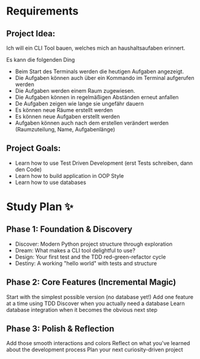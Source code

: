 # Requirements

## Project Idea:
Ich will ein CLI Tool bauen, welches mich an haushaltsaufaben erinnert.

Es kann die folgenden Ding
- Beim Start des Terminals werden die heutigen Aufgaben angezeigt.
- Die Aufgaben können auch über ein Kommando im Terminal aufgerufen werden
- Die Aufgaben werden einem Raum zugewiesen.
- Die Aufgaben können in regelmäßigen Abständen erneut anfallen
- De Aufgaben zeigen wie lange sie ungefähr dauern
- Es können neue Räume erstellt werden
- Es können neue Aufgaben erstellt werden
- Aufgaben können auch nach dem erstellen verändert werden (Raumzuteilung, Name, Aufgabenlänge)


## Project Goals:
- Learn how to use Test Driven Development (erst Tests schreiben, dann den Code)
- Learn how to build application in OOP Style
- Learn how to use databases

# Study Plan ✨

## Phase 1: Foundation & Discovery

- Discover: Modern Python project structure through exploration
- Dream: What makes a CLI tool delightful to use?
- Design: Your first test and the TDD red-green-refactor cycle
- Destiny: A working "hello world" with tests and structure


## Phase 2: Core Features (Incremental Magic)

Start with the simplest possible version (no database yet!)
Add one feature at a time using TDD
Discover when you actually need a database
Learn database integration when it becomes the obvious next step

## Phase 3: Polish & Reflection

Add those smooth interactions and colors
Reflect on what you've learned about the development process
Plan your next curiosity-driven project